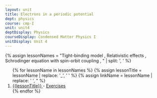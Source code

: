 ```yaml
---
layout: unit
title: Electrons in a periodic potential 
dept: physics
course: cmp-I
unit: unit4
deptDisplay: Physics
courseDisplay: Condensed Matter Physics I
unitDisplay: Unit 4
---
```

{% assign lessonNames = "Tight-binding model , Relativistic effects , Schrodinger equation with spin-orbit coupling , " | split: ', ' %}

<ol>
{% for lessonName in lessonNames %}
{% assign lessonTitle = lessonName | replace:  '_', ' ' %}
{% assign linkName = lessonName | replace: ' ', " %}
<li> <a class = "page-link" href = "{{ linkName | prepend: units[unitIndex] | prepend: current_page.permalink }}"> {{lessonTitle}} </a> - <a class = "page-link" href = "{{ linkName | prepend: units[unitIndex] | prepend: current_page.permalink | append: "-exercises" }}"> Exercises </a> </li>
{% endfor %}
</ol>
